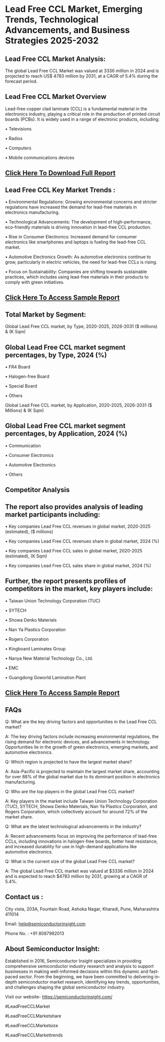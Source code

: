 Lead Free CCL Market, Emerging Trends, Technological Advancements, and Business Strategies 2025-2032
=
Lead Free CCL Market Analysis:
-
The global Lead Free CCL Market was valued at 3336 million in 2024 and is projected to reach US$ 4783 million by 2031, at a CAGR of 5.4% during the forecast period.

Lead Free CCL Market Overview
-
Lead-free copper clad laminate (CCL) is a fundamental material in the electronics industry, playing a critical role in the production of printed circuit boards (PCBs). It is widely used in a range of electronic products, including:

•	Televisions

•	Radios

•	Computers

•	Mobile communications devices

[Click Here To Download Full Report](https://semiconductorinsight.com/report/lead-free-ccl-market/)
-
Lead Free CCL Key Market Trends  :
-
•	Environmental Regulations: Growing environmental concerns and stricter regulations have increased the demand for lead-free materials in electronics manufacturing.

•	Technological Advancements: The development of high-performance, eco-friendly materials is driving innovation in lead-free CCL production.

•	Rise in Consumer Electronics: Increased demand for consumer electronics like smartphones and laptops is fueling the lead-free CCL market.

•	Automotive Electronics Growth: As automotive electronics continue to grow, particularly in electric vehicles, the need for lead-free CCLs is rising.

•	Focus on Sustainability: Companies are shifting towards sustainable practices, which includes using lead-free materials in their products to comply with green initiatives.

[Click Here To Access Sample Report](https://semiconductorinsight.com/download-sample-report/?product_id=90921)
-
Total Market by Segment:
-
Global Lead Free CCL market, by Type, 2020-2025, 2026-2031 ($ millions) & (K Sqm)

Global Lead Free CCL market segment percentages, by Type, 2024 (%)
-
•	FR4 Board

•	Halogen-free Board

•	Special Board

•	Others

Global Lead Free CCL market, by Application, 2020-2025, 2026-2031 ($ Millions) & (K Sqm)

Global Lead Free CCL market segment percentages, by Application, 2024 (%)
-
•	Communication

•	Consumer Electronics

•	Automotive Electronics

•	Others

Competitor Analysis
-
The report also provides analysis of leading market participants including:
-
•	Key companies Lead Free CCL revenues in global market, 2020-2025 (estimated), ($ millions)

•	Key companies Lead Free CCL revenues share in global market, 2024 (%)

•	Key companies Lead Free CCL sales in global market, 2020-2025 (estimated), (K Sqm)

•	Key companies Lead Free CCL sales share in global market, 2024 (%)

Further, the report presents profiles of competitors in the market, key players include:
-
•	Taiwan Union Technology Corporation (TUC)

•	SYTECH

•	Showa Denko Materials

•	Nan Ya Plastics Corporation

•	Rogers Corporation

•	Kingboard Laminates Group

•	Nanya New Material Technology Co., Ltd.

•	EMC

•	Guangdong Goworld Lamination Plant

[Click Here To Access Sample Report](https://semiconductorinsight.com/download-sample-report/?product_id=90921)
-
FAQs
-
Q: What are the key driving factors and opportunities in the Lead Free CCL market?

A: The key driving factors include increasing environmental regulations, the rising demand for electronic devices, and advancements in technology. Opportunities lie in the growth of green electronics, emerging markets, and automotive electronics.

Q: Which region is projected to have the largest market share?

A: Asia-Pacific is projected to maintain the largest market share, accounting for over 88% of the global market due to its dominant position in electronics manufacturing.

Q: Who are the top players in the global Lead Free CCL market?

A: Key players in the market include Taiwan Union Technology Corporation (TUC), SYTECH, Showa Denko Materials, Nan Ya Plastics Corporation, and Rogers Corporation, which collectively account for around 72% of the market share.

Q: What are the latest technological advancements in the industry?

A: Recent advancements focus on improving the performance of lead-free CCLs, including innovations in halogen-free boards, better heat resistance, and increased durability for use in high-demand applications like automotive electronics.

Q: What is the current size of the global Lead Free CCL market?

A: The global Lead Free CCL market was valued at $3336 million in 2024 and is expected to reach $4783 million by 2031, growing at a CAGR of 5.4%.

Contact us : 
-
City vista, 203A, Fountain Road, Ashoka Nagar, Kharadi, Pune, Maharashtra 411014

Email: help@semiconductorinsight.com

Phone No. : +91 8087992013

About Semiconductor Insight:
-
Established in 2016, Semiconductor Insight specializes in providing comprehensive semiconductor industry research and analysis to support businesses in making well-informed decisions within this dynamic and fast-paced sector. From the beginning, we have been committed to delivering in-depth semiconductor market research, identifying key trends, opportunities, and challenges shaping the global semiconductor industry.

Visit our website- https://semiconductorinsight.com/

#LeadFreeCCLMarket 

#LeadFreeCCLMarketshare

#LeadFreeCCLMarketsize

#LeadFreeCCLMarkettrends 
 
 


